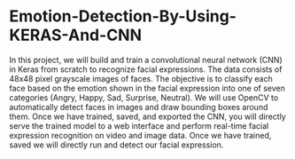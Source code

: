 # Emotion-Detection-By-Using-KERAS-And-CNN
In this project, we will build and train a convolutional neural network (CNN) in Keras from scratch to recognize facial expressions. The data consists of 48x48 pixel grayscale images of faces. The objective is to classify each face based on the emotion shown in the facial expression into one of seven categories (Angry, Happy, Sad, Surprise, Neutral). We will use OpenCV to automatically detect faces in images and draw bounding boxes around them. Once we have trained, saved, and exported the CNN, you will directly serve the trained model to a web interface and perform real-time facial expression recognition on video and image data.  Once we have trained, saved we will directly run and detect our facial expression.
